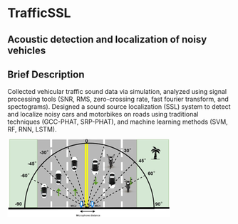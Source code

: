 
# TrafficSSL

## Acoustic detection and localization of noisy vehicles

## Brief Description
Collected vehicular traffic sound data via simulation, analyzed using signal processing tools (SNR, RMS,
zero-crossing rate, fast fourier transform, and spectograms). Designed a sound
source localization (SSL) system to detect and localize noisy cars and motorbikes on roads
using traditional techniques (GCC-PHAT, SRP-PHAT), and machine learning methods (SVM,
RF, RNN, LSTM).

![SSL Scheme](./ssl.png)